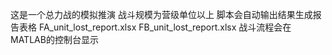 这是一个总力战的模拟推演
战斗规模为营级单位以上
脚本会自动输出结果生成报告表格
FA_unit_lost_report.xlsx
FB_unit_lost_report.xlsx
战斗流程会在MATLAB的控制台显示